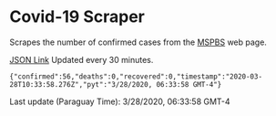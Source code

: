 # Covid-19 Scraper

Scrapes the number of confirmed cases from the [MSPBS](https://www.mspbs.gov.py/covid-19.php) web page.

[JSON Link](https://jmayalag.github.io/covid19-scrape/cases.json)
Updated every 30 minutes.
```
{"confirmed":56,"deaths":0,"recovered":0,"timestamp":"2020-03-28T10:33:58.276Z","pyt":"3/28/2020, 06:33:58 GMT-4"}
```
Last update (Paraguay Time): 3/28/2020, 06:33:58 GMT-4